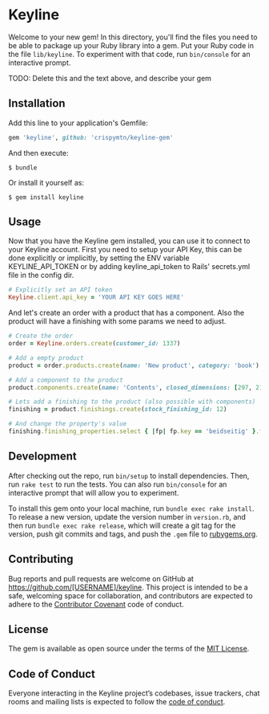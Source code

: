 # Keyline

Welcome to your new gem! In this directory, you'll find the files you need to be able to package up your Ruby library into a gem. Put your Ruby code in the file `lib/keyline`. To experiment with that code, run `bin/console` for an interactive prompt.

TODO: Delete this and the text above, and describe your gem

## Installation

Add this line to your application's Gemfile:

```ruby
gem 'keyline', github: 'crispymtn/keyline-gem'
```

And then execute:

    $ bundle

Or install it yourself as:

    $ gem install keyline

## Usage

Now that you have the Keyline gem installed, you can use it to connect to your Keyline account. First you need to setup your API Key, this can be done explicitly or implicitly, by setting the ENV variable KEYLINE_API_TOKEN or by adding keyline_api_token to Rails' secrets.yml file in the config dir.

```ruby
# Explicitly set an API token
Keyline.client.api_key = 'YOUR API KEY GOES HERE'
```

And let's create an order with a product that has a component. Also the product will have a finishing with some params we need to adjust.

```ruby
# Create the order
order = Keyline.orders.create(customer_id: 1337)

# Add a empty product
product = order.products.create(name: 'New product', category: 'book')

# Add a component to the product
product.components.create(name: 'Contents', closed_dimensions: [297, 210], front_colors: ['CMYK/Black'], back_colors: ['CMYK/Black, Pantone/501'])

# Lets add a finishing to the product (also possible with components)
finishing = product.finishings.create(stock_finishing_id: 12)

# And change the property's value
finishing.finishing_properties.select { |fp| fp.key == 'beidseitig' }.first.update_attributes(value: true)
```

## Development

After checking out the repo, run `bin/setup` to install dependencies. Then, run `rake test` to run the tests. You can also run `bin/console` for an interactive prompt that will allow you to experiment.

To install this gem onto your local machine, run `bundle exec rake install`. To release a new version, update the version number in `version.rb`, and then run `bundle exec rake release`, which will create a git tag for the version, push git commits and tags, and push the `.gem` file to [rubygems.org](https://rubygems.org).

## Contributing

Bug reports and pull requests are welcome on GitHub at https://github.com/[USERNAME]/keyline. This project is intended to be a safe, welcoming space for collaboration, and contributors are expected to adhere to the [Contributor Covenant](http://contributor-covenant.org) code of conduct.

## License

The gem is available as open source under the terms of the [MIT License](http://opensource.org/licenses/MIT).

## Code of Conduct

Everyone interacting in the Keyline project’s codebases, issue trackers, chat rooms and mailing lists is expected to follow the [code of conduct](https://github.com/[USERNAME]/keyline/blob/master/CODE_OF_CONDUCT.md).
